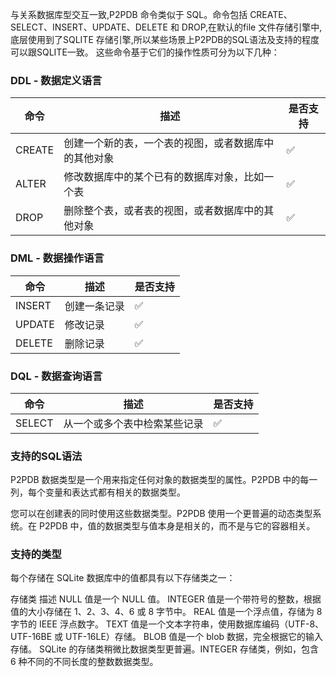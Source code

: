 
与关系数据库型交互一致,P2PDB 命令类似于 SQL。命令包括 CREATE、SELECT、INSERT、UPDATE、DELETE 和 DROP,在默认的file 文件存储引擎中,底层使用到了SQLITE 存储引擎,所以某些场景上P2PDB的SQL语法及支持的程度可以跟SQLITE一致。
这些命令基于它们的操作性质可分为以下几种：

### DDL - 数据定义语言
命令|描述|是否支持
-|-|-
CREATE|创建一个新的表，一个表的视图，或者数据库中的其他对象|:white_check_mark:
ALTER|修改数据库中的某个已有的数据库对象，比如一个表|:white_check_mark:
DROP|删除整个表，或者表的视图，或者数据库中的其他对象|:white_check_mark:

### DML - 数据操作语言
命令|描述|是否支持
-|-|-
INSERT|创建一条记录|:white_check_mark:
UPDATE|修改记录|:white_check_mark:
DELETE|删除记录|:white_check_mark:


### DQL - 数据查询语言
命令|描述|是否支持
-|-|-
SELECT|从一个或多个表中检索某些记录|:white_check_mark:



### 支持的SQL语法

P2PDB 数据类型是一个用来指定任何对象的数据类型的属性。P2PDB 中的每一列，每个变量和表达式都有相关的数据类型。

您可以在创建表的同时使用这些数据类型。P2PDB 使用一个更普遍的动态类型系统。在 P2PDB 中，值的数据类型与值本身是相关的，而不是与它的容器相关。

### 支持的类型
每个存储在 SQLite 数据库中的值都具有以下存储类之一：

存储类	描述
NULL	值是一个 NULL 值。
INTEGER	值是一个带符号的整数，根据值的大小存储在 1、2、3、4、6 或 8 字节中。
REAL	值是一个浮点值，存储为 8 字节的 IEEE 浮点数字。
TEXT	值是一个文本字符串，使用数据库编码（UTF-8、UTF-16BE 或 UTF-16LE）存储。
BLOB	值是一个 blob 数据，完全根据它的输入存储。
SQLite 的存储类稍微比数据类型更普遍。INTEGER 存储类，例如，包含 6 种不同的不同长度的整数数据类型。